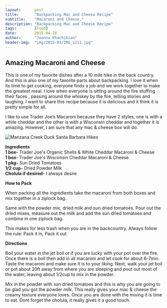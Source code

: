 ```yaml
---
layout:      post
title:       "Backpacking Mac and Cheese Recipe"
subtitle:    "Macaroni and Cheese."
description: "Backpacking Mac and Cheese Recipe"
tags:        [Food]
date:        2015-04-28
author:      "Joanna Khachikian"
header-img:  "img/2015-03/IMG_1211.jpg"
---
```


<h2 class="section-heading">Amazing Macaroni and Cheese</h2>

<p> This is one of my favorite dishes after a 10 mile hike in the back country. And this is also one of my favorite parts about backpacking. I love it when its time to get cooking, everyone finds a job and we work together to make the greatest meal. I love when everyone is sitting around the fire stuffing their faces , passing around the whiskey by the fire, telling stories and laughing. I want to share this recipe because it is delicious and it think it is pretty simple for all. </p>

<p> I like to use Trader Joe’s Macaroni because they have 2 styles, one is with a white cheddar and the other is with a Wisconsin cheddar and together it is amazing. However, I am sure that any mac & cheese box will do.  </p>
<div class="image-block">
<img src="{{ site.baseurl }}/img/2015-03/IMG_1381.JPG" alt="Manzana Creek Duck Santa Barbara Hikes"> 
</div>

<span>**Ingredients** </span><br/>
<span>**1 box-** Trader Joe's Organic Shells & White Cheddar Macaroni & Cheese</span> <br/> <span>**1 box-** Trader Joe's Wisconsin Cheddar Macaroni & Cheese</span> <br/> <span>**1 pkg-** Sun Dried Tomatoes</span> <br/> <span>**1/2 cup-** Dried Powder Milk </span> <br/> 
<span>**Cholula if desired-** I always desire </span> <br/> 


**How to Pack** 
<p>When packing all the ingredients take the macaroni from both boxes and mix together in a ziplock bag.</p>

<p>Same with the powder mix, dried milk and sun dried tomatoes. Pour out the dried mixes, measure out the milk and add the sun dried tomatoes and combine in one ziplock bag.</p>

<p>This makes for less trash when you are in the backcountry. Always follow the rule: Pack it in, Pack it out</p> 

**Directions**
<p> Boil your water in the jet boil or if you are lucky with your pot over the fire. Once there is a boil then add in all macaroni and let cook for about 6-7min. Taste the macaroni and make sure it is to your liking. Next, walk your jet boil or pot about 20ft away from where you are sleeping and pout out most of the water, leaving about 1/2cup to mix in the powder.</p>

<p>Mix in the powder with sun dried tomatoes and this is why you are going to be glad you got the powder milk. This really gives your mac & cheese the creamy texture everyone loves. Once you are done with the mixing it is time to eat. Dont forget the cholula, it really gives it a good touch.</p>

